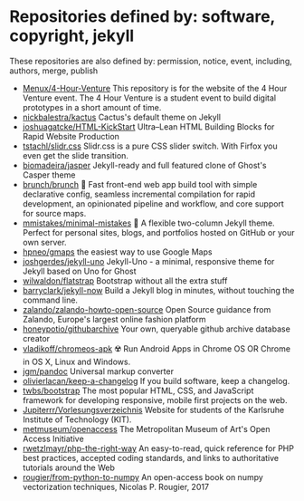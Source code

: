 # Repositories defined by: software, copyright, jekyll

These repositories are also defined by: permission, notice, event, including, authors, merge, publish

- [Menux/4-Hour-Venture](https://api.github.com/repos/Menux/4-Hour-Venture)
  This repository is for the website of the 4 Hour Venture event. The 4 Hour Venture is a student event to build digital prototypes in a short amount of time.
- [nickbalestra/kactus](https://api.github.com/repos/nickbalestra/kactus)
  Cactus's default theme on Jekyll
- [joshuagatcke/HTML-KickStart](https://api.github.com/repos/joshuagatcke/HTML-KickStart)
  Ultra–Lean HTML Building Blocks for Rapid Website Production
- [tstachl/slidr.css](https://api.github.com/repos/tstachl/slidr.css)
  Slidr.css is a pure CSS slider switch. With Firfox you even get the slide transition.
- [biomadeira/jasper](https://api.github.com/repos/biomadeira/jasper)
  Jekyll-ready and full featured clone of Ghost's Casper theme
- [brunch/brunch](https://api.github.com/repos/brunch/brunch)
  :fork_and_knife: Fast front-end web app build tool with simple declarative config, seamless incremental compilation for rapid development, an opinionated pipeline and workflow, and core support for source maps.
- [mmistakes/minimal-mistakes](https://api.github.com/repos/mmistakes/minimal-mistakes)
  :triangular_ruler: A flexible two-column Jekyll theme. Perfect for personal sites, blogs, and portfolios hosted on GitHub or your own server.
- [hpneo/gmaps](https://api.github.com/repos/hpneo/gmaps)
  the easiest way to use Google Maps
- [joshgerdes/jekyll-uno](https://api.github.com/repos/joshgerdes/jekyll-uno)
  Jekyll-Uno - a minimal, responsive theme for Jekyll based on Uno for Ghost
- [wilwaldon/flatstrap](https://api.github.com/repos/wilwaldon/flatstrap)
  Bootstrap without all the extra stuff
- [barryclark/jekyll-now](https://api.github.com/repos/barryclark/jekyll-now)
  Build a Jekyll blog in minutes, without touching the command line.
- [zalando/zalando-howto-open-source](https://api.github.com/repos/zalando/zalando-howto-open-source)
  Open Source guidance from Zalando, Europe's largest online fashion platform
- [honeypotio/githubarchive](https://api.github.com/repos/honeypotio/githubarchive)
  Your own, queryable github archive database creator
- [vladikoff/chromeos-apk](https://api.github.com/repos/vladikoff/chromeos-apk)
  ☢️  Run Android Apps in Chrome OS OR Chrome in OS X, Linux and Windows.
- [jgm/pandoc](https://api.github.com/repos/jgm/pandoc)
  Universal markup converter
- [olivierlacan/keep-a-changelog](https://api.github.com/repos/olivierlacan/keep-a-changelog)
  If you build software, keep a changelog.
- [twbs/bootstrap](https://api.github.com/repos/twbs/bootstrap)
  The most popular HTML, CSS, and JavaScript framework for developing responsive, mobile first projects on the web.
- [Jupiterrr/Vorlesungsverzeichnis](https://api.github.com/repos/Jupiterrr/Vorlesungsverzeichnis)
  Website for students of the Karlsruhe Institute of Technology (KIT).
- [metmuseum/openaccess](https://api.github.com/repos/metmuseum/openaccess)
  The Metropolitan Museum of Art's Open Access Initiative
- [rwetzlmayr/php-the-right-way](https://api.github.com/repos/rwetzlmayr/php-the-right-way)
  An easy-to-read, quick reference for PHP best practices, accepted coding standards, and links to authoritative tutorials around the Web
- [rougier/from-python-to-numpy](https://api.github.com/repos/rougier/from-python-to-numpy)
  An open-access book on numpy vectorization techniques, Nicolas P. Rougier, 2017
